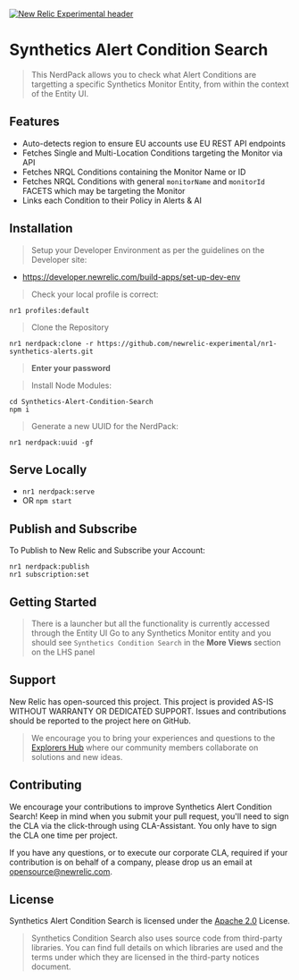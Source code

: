 [![New Relic Experimental header](https://github.com/newrelic/opensource-website/raw/master/src/images/categories/Experimental.png)](https://opensource.newrelic.com/oss-category/#new-relic-experimental)

# Synthetics Alert Condition Search 

>This NerdPack allows you to check what Alert Conditions are targetting a specific Synthetics Monitor Entity, from within the context of the Entity UI.

## Features
 - Auto-detects region to ensure EU accounts use EU REST API endpoints
 - Fetches Single and Multi-Location Conditions targeting the Monitor via API
 - Fetches NRQL Conditions containing the Monitor Name or ID
 - Fetches NRQL Conditions with general `monitorName` and `monitorId` FACETS which may be targeting the Monitor
 - Links each Condition to their Policy in Alerts & AI

## Installation

> Setup your Developer Environment as per the guidelines on the Developer site:
 - https://developer.newrelic.com/build-apps/set-up-dev-env

> Check your local profile is correct:

```
nr1 profiles:default
```

> Clone the Repository
```
nr1 nerdpack:clone -r https://github.com/newrelic-experimental/nr1-synthetics-alerts.git
```

> **Enter your password**

> Install Node Modules:

```
cd Synthetics-Alert-Condition-Search
npm i
```

> Generate a new UUID for the NerdPack:
```
nr1 nerdpack:uuid -gf
```

## Serve Locally
 - `nr1 nerdpack:serve`
 - OR `npm start`

## Publish and Subscribe

To Publish to New Relic and Subscribe your Account:

```
nr1 nerdpack:publish
nr1 subscription:set
```

## Getting Started

>There is a launcher but all the functionality is currently accessed through the Entity UI
Go to any Synthetics Monitor entity and you should see `Synthetics Condition Search` in the **More Views** section on the LHS panel

## Support

New Relic has open-sourced this project. This project is provided AS-IS WITHOUT WARRANTY OR DEDICATED SUPPORT. Issues and contributions should be reported to the project here on GitHub.

>We encourage you to bring your experiences and questions to the [Explorers Hub](https://discuss.newrelic.com) where our community members collaborate on solutions and new ideas.


## Contributing

We encourage your contributions to improve Synthetics Alert Condition Search! Keep in mind when you submit your pull request, you'll need to sign the CLA via the click-through using CLA-Assistant. You only have to sign the CLA one time per project.

If you have any questions, or to execute our corporate CLA, required if your contribution is on behalf of a company,  please drop us an email at opensource@newrelic.com.

## License

Synthetics Alert Condition Search is licensed under the [Apache 2.0](http://apache.org/licenses/LICENSE-2.0.txt) License.

>Synthetics Condition Search also uses source code from third-party libraries. You can find full details on which libraries are used and the terms under which they are licensed in the third-party notices document.

